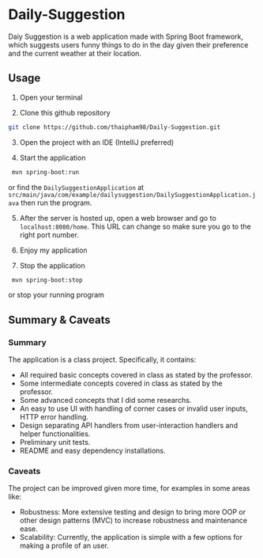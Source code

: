 # Daily-Suggestion

Daiy Suggestion is a web application made with Spring Boot framework, which suggests users funny things to do in the day given their preference and the current weather at their location.

## Usage

1. Open your terminal 

2. Clone this github repository
```bash
git clone https://github.com/thaipham98/Daily-Suggestion.git
```

3. Open the project with an IDE (IntelliJ preferred)

4. Start the application
```bash
 mvn spring-boot:run
```
or find the `DailySuggestionApplication` at `src/main/java/com/example/dailysuggestion/DailySuggestionApplication.java` then run the program.

5. After the server is hosted up, open a web browser and go to `localhost:8080/home`. This URL can change so make sure you go to the right port number.

6. Enjoy my application

7. Stop the application 
```bash
 mvn spring-boot:stop
```
or stop your running program

## Summary & Caveats
### Summary
The application is a class project. Specifically, it contains:
- All required basic concepts covered in class as stated by the professor.
- Some intermediate concepts covered in class as stated by the professor.
- Some advanced concepts that I did some researchs.
- An easy to use UI with handling of corner cases or invalid user inputs, HTTP error handling.
- Design separating API handlers from user-interaction handlers and helper functionalities.
- Preliminary unit tests.
- README and easy dependency installations.
### Caveats
The project can be improved given more time, for examples in some areas like:
- Robustness: More extensive testing and design to bring more OOP or other design patterns (MVC) to increase robustness and maintenance ease.
- Scalability: Currently, the application is simple with a few options for making a profile of an user. 

